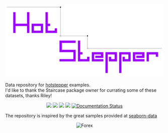 <p align="left"><img src="https://github.com/TangleSpace/HotStepper/blob/master/docs/images/HotstepperLogo.png?raw=true" title="Hot Stepper" alt="Hot Stepper"></p>

Data repository for <a href="https://github.com/TangleSpace/hotstepper">hotstepper</a> examples.
<br>
I'd like to thank the Staircase package owner for currating some of these datasets, thanks Riley!

<p align="center">
	<a href="https://pepy.tech/project/hotstepper/" alt="PyPI downloads">
        <img src="https://static.pepy.tech/personalized-badge/hotstepper?period=month&units=international_system&left_color=black&right_color=brightgreen&left_text=Downloads" /></a>
    <a href="https://www.python.org/" alt="Python version">
        <img src="https://img.shields.io/pypi/pyversions/hotstepper" /></a>
    <a href="https://pypi.org/project/hotstepper/" alt="PyPI version">
        <img src="https://img.shields.io/pypi/v/hotstepper" /></a>
    <a href="https://hotstepper.mit-license.org/" alt="License">
        <img src="http://img.shields.io/:license-mit-blue.svg?style=flat-square"></a>
    <a href='https://hotstepper.readthedocs.io/?badge=latest'>
        <img src='https://readthedocs.org/projects/hotstepper/badge/?version=latest' alt='Documentation Status' />
    </a>
</p>

The repository is inspired by the great samples provided at <a href="https://github.com/mwaskom/seaborn-data">seaborn-data</a>

<p align="center"><img src="https://github.com/TangleSpace/hotstepper/blob/master/docs/images/currency.gif" title="Forex" alt="Forex",width="50%" height="50%"></p>


